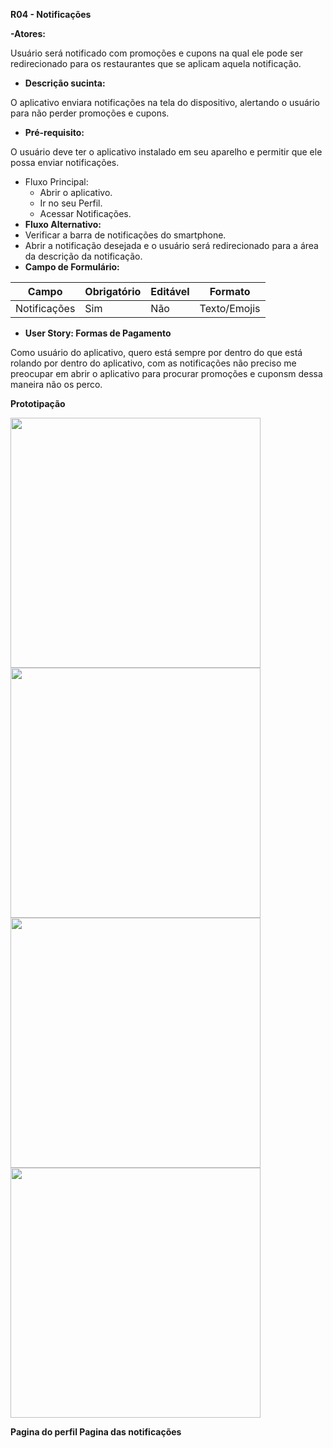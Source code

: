 ﻿**R04 - Notificações**

**-Atores:**

Usuário será notificado com promoções e cupons na qual ele pode ser redirecionado para os restaurantes que se aplicam aquela notificação.

- **Descrição sucinta:**

O aplicativo enviara notificações na tela do dispositivo, alertando o usuário para não perder promoções e cupons.

- **Pré-requisito:**

O usuário deve ter o aplicativo instalado em seu aparelho e permitir que ele possa enviar notificações.

- Fluxo Principal:
  - Abrir o aplicativo.
  - Ir no seu Perfil.
  - Acessar Notificações.
- **Fluxo Alternativo:**
- Verificar a barra de notificações do smartphone.
- Abrir a notificação desejada e o usuário será redirecionado para a área da descrição da notificação.
- **Campo de Formulário:**



|Campo|Obrigatório|Editável|Formato|
| - | - | - | - |
|Notificações|Sim|Não|Texto/Emojis|
- **User Story: Formas de Pagamento**

Como usuário do aplicativo, quero está sempre por dentro do que está rolando por dentro do aplicativo, com as notificações não preciso me preocupar em abrir o aplicativo para procurar promoções e cuponsm dessa maneira não os perco.

**Prototipação**

<img src="https://prnt.sc/1ww8uuj" width="400px"/>
<img src="https://prnt.sc/1ww8vy4" width="400px"/>
<img src="https://prnt.sc/1ww8wu4" width="400px"/>
<img src="https://prnt.sc/1ww8xon" width="400px"/>


**Pagina do perfil Pagina das notificações**

